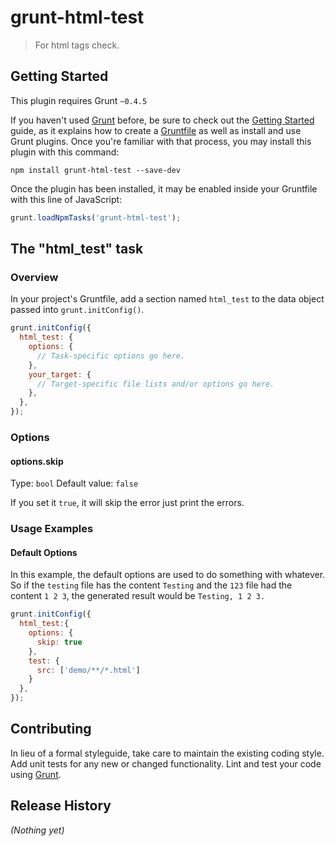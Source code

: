 # grunt-html-test

> For html tags check.

## Getting Started
This plugin requires Grunt `~0.4.5`

If you haven't used [Grunt](http://gruntjs.com/) before, be sure to check out the [Getting Started](http://gruntjs.com/getting-started) guide, as it explains how to create a [Gruntfile](http://gruntjs.com/sample-gruntfile) as well as install and use Grunt plugins. Once you're familiar with that process, you may install this plugin with this command:

```shell
npm install grunt-html-test --save-dev
```

Once the plugin has been installed, it may be enabled inside your Gruntfile with this line of JavaScript:

```js
grunt.loadNpmTasks('grunt-html-test');
```

## The "html_test" task

### Overview
In your project's Gruntfile, add a section named `html_test` to the data object passed into `grunt.initConfig()`.

```js
grunt.initConfig({
  html_test: {
    options: {
      // Task-specific options go here.
    },
    your_target: {
      // Target-specific file lists and/or options go here.
    },
  },
});
```

### Options

#### options.skip
Type: `bool`
Default value: `false`

If you set it `true`, it will skip the error just print the errors.

### Usage Examples

#### Default Options
In this example, the default options are used to do something with whatever. So if the `testing` file has the content `Testing` and the `123` file had the content `1 2 3`, the generated result would be `Testing, 1 2 3.`

```js
grunt.initConfig({
  html_test:{
    options: {
      skip: true
    },
    test: {
      src: ['demo/**/*.html']
    }
  },
});
```

## Contributing
In lieu of a formal styleguide, take care to maintain the existing coding style. Add unit tests for any new or changed functionality. Lint and test your code using [Grunt](http://gruntjs.com/).

## Release History
_(Nothing yet)_
